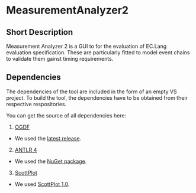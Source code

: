 # MeasurementAnalyzer2

## Short Description 
Measurement Analyzer 2 is a GUI to for the evaluation of EC.Lang evaluation specification. These are particularly fitted to model event chains to validate them gainst timing requirements. 


## Dependencies 
The dependencies of the tool are included in the form of an empty VS project. To build the tool, the dependencies have to be obtained from their respective respositories.  

You can get the source of all dependencies here: 

1. [OGDF](https://github.com/ogdf/ogdf) 

  + We used the [latest release](http://ogdf.net/lib/exe/fetch.php/tech:ogdf.v2015.05.zip). 

2. [ANTLR 4](https://github.com/antlr/antlr4) 

  + We used the [NuGet package](https://www.nuget.org/packages/Antlr4/). 
 
3. [ScottPlot](https://github.com/swharden/ScottPlot) 

  + We used [ScottPlot 1.0](https://github.com/swharden/ScottPlot/releases/tag/1.0).

